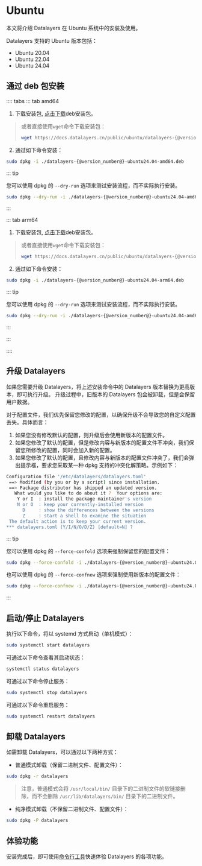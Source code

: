 # Ubuntu

本文将介绍 Datalayers 在 Ubuntu 系统中的安装及使用。

Datalayers 支持的 Ubuntu 版本包括：

- Ubuntu 20.04
- Ubuntu 22.04
- Ubuntu 24.04

## 通过 deb 包安装

:::: tabs
::: tab amd64

1. 下载安装包, <a href="https://docs.datalayers.cn/public/ubuntu/datalayers-{@version_number@}-ubuntu24.04-amd64.deb" download="datalayers-{@version_number@}-ubuntu24.04-amd64.deb">点击下载</a>deb安装包。

> 或者直接使用`wget`命令下载安装包：
>
> ``` bash
> wget https://docs.datalayers.cn/public/ubuntu/datalayers-{@version_number@}-ubuntu24.04-amd64.deb
> ```

2. 通过如下命令安装：

``` bash
sudo dpkg -i ./datalayers-{@version_number@}-ubuntu24.04-amd64.deb
```

::: tip

您可以使用 dpkg 的 `--dry-run` 选项来测试安装流程，而不实际执行安装。

``` bash
sudo dpkg --dry-run -i ./datalayers-{@version_number@}-ubuntu24.04-amd64.deb
```

:::

::: tab arm64

1. 下载安装包, <a href="https://docs.datalayers.cn/public/ubuntu/datalayers-{@version_number@}-ubuntu24.04-arm64.deb" download="datalayers-{@version_number@}-ubuntu24.04-arm64.deb">点击下载</a>deb安装包。

> 或者直接使用`wget`命令下载安装包：
>
> ``` bash
> wget https://docs.datalayers.cn/public/ubuntu/datalayers-{@version_number@}-ubuntu24.04-arm64.deb
> ```

2. 通过如下命令安装：

``` bash
sudo dpkg -i ./datalayers-{@version_number@}-ubuntu24.04-arm64.deb
```

::: tip

您可以使用 dpkg 的 `--dry-run` 选项来测试安装流程，而不实际执行安装。

``` bash
sudo dpkg --dry-run -i ./datalayers-{@version_number@}-ubuntu24.04-amd64.deb
```

:::

:::

::::

## 升级 Datalayers

如果您需要升级 Datalayers，将上述安装命令中的 Datalayers 版本替换为更高版本，即可执行升级。
升级过程中，旧版本的 Datalayers 包会被卸载，但是会保留用户数据。

对于配置文件，我们优先保留您修改的配置，以确保升级不会导致您的自定义配置丢失。具体而言：

1. 如果您没有修改默认的配置，则升级后会使用新版本的配置文件。
2. 如果您修改了默认的配置，但是修改内容与新版本的配置文件不冲突，我们保留您所修改的配置，同时会加入新的配置。
3. 如果您修改了默认的配置，且修改内容与新版本的配置文件冲突了，我们会弹出提示框，要求您采取某一种 dpkg 支持的冲突化解策略。示例如下：

``` bash
Configuration file '/etc/datalayers/datalayers.toml'
 ==> Modified (by you or by a script) since installation.
 ==> Package distributor has shipped an updated version.
   What would you like to do about it ?  Your options are:
    Y or I  : install the package maintainer's version
    N or O  : keep your currently-installed version
      D     : show the differences between the versions
      Z     : start a shell to examine the situation
 The default action is to keep your current version.
*** datalayers.toml (Y/I/N/O/D/Z) [default=N] ? 
```

::: tip

您可以使用 dpkg 的 `--force-confold` 选项来强制保留您的配置文件：

``` bash
sudo dpkg --force-confold -i ./datalayers-{@version_number@}-ubuntu24.04-amd64.deb
```

也可以使用 dpkg 的 `--force-confnew` 选项来强制使用新版本的配置文件：

``` bash
sudo dpkg --force-confnew -i ./datalayers-{@version_number@}-ubuntu24.04-amd64.deb
```

:::

## 启动/停止 Datalayers

执行以下命令，将以 systemd 方式启动（单机模式）：

``` bash
sudo systemctl start datalayers
```

可通过以下命令查看其启动状态：

``` bash
systemctl status datalayers
```

可通过以下命令停止服务：

``` bash
sudo systemctl stop datalayers
```

可通过以下命令重启服务：

``` bash
sudo systemctl restart datalayers
```

## 卸载 Datalayers

如需卸载 Datalayers，可以通过以下两种方式：

- 普通模式卸载（保留二进制文件、配置文件）：

``` bash
sudo dpkg -r datalayers 
```

> 注意，普通模式会将 `/usr/local/bin/` 目录下的二进制文件的软链接删除，而不会删除 `/usr/lib/datalayers/bin/` 目录下的二进制文件。

- 纯净模式卸载（不保留二进制文件、配置文件）：

``` bash
sudo dpkg -P datalayers 
```

## 体验功能

安装完成后，即可使用[命令行工具](./command-line-tool.md)快速体验 Datalayers 的各项功能。
